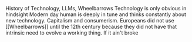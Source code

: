 History of Technology, LLMs, Wheelbarrows
Technology is only obvious in hindsight 
Modern day human is deeply in tune and thinks constantly about new technology. Capitalism and consumerism.
Europeans did not use [[Wheelbarrows]] until the 12th century because they did not have that intrinsic need to evolve a working thing. If it ain't broke